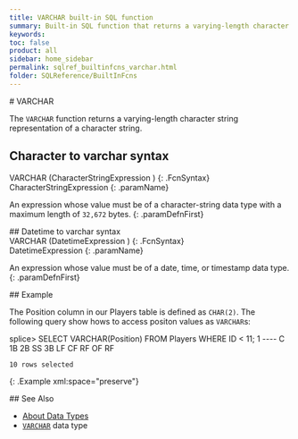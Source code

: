 ```yaml
---
title: VARCHAR built-in SQL function
summary: Built-in SQL function that returns a varying-length character string
keywords: 
toc: false
product: all
sidebar: home_sidebar
permalink: sqlref_builtinfcns_varchar.html
folder: SQLReference/BuiltInFcns
---
```

<section>
<div class="TopicContent" data-swiftype-index="true" markdown="1">
# VARCHAR

The `VARCHAR` function returns a varying-length character string
representation of a character string.

## Character to varchar syntax

<div class="fcnWrapperWide" markdown="1">
    VARCHAR (CharacterStringExpression ) 
{: .FcnSyntax}

</div>
<div class="paramList" markdown="1">
CharacterStringExpression
{: .paramName}

An expression whose value must be of a character-string data type with a
maximum length of `32,672` bytes.
{: .paramDefnFirst}

</div>
## Datetime to varchar syntax

<div class="fcnWrapperWide" markdown="1">
    VARCHAR (DatetimeExpression ) 
{: .FcnSyntax}

</div>
<div class="paramList" markdown="1">
DatetimeExpression
{: .paramName}

An expression whose value must be of a date, time, or timestamp data
type.
{: .paramDefnFirst}

</div>
## Example

The <span class="AppCommand">Position</span> column in our <span
class="AppCommand">Players</span> table is defined as `CHAR(2)`. The
following query show hows to access positon values as `VARCHAR`s:

<div class="preWrapper" markdown="1">
    splice> SELECT VARCHAR(Position)
       FROM Players
       WHERE ID < 11;
    1
    ----
    C
    1B
    2B
    SS
    3B
    LF
    CF
    RF
    OF
    RF
    
    10 rows selected
{: .Example xml:space="preserve"}

</div>
## See Also

* [About Data Types](sqlref_datatypes_numerictypes.html)
* [`VARCHAR`](sqlref_datatypes_varchar.html) data type

</div>
</section>

